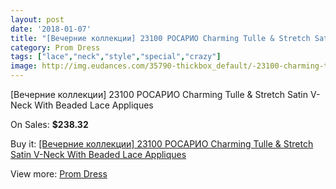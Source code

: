 ```yaml
---
layout: post
date: '2018-01-07'
title: "[Вечерние коллекции] 23100 РОСАРИО Charming Tulle & Stretch Satin V-Neck With Beaded Lace Appliques"
category: Prom Dress
tags: ["lace","neck","style","special","crazy"]
image: http://img.eudances.com/35790-thickbox_default/-23100-charming-tulle-stretch-satin-v-neck-with-beaded-lace-appliques.jpg
---
```

[Вечерние коллекции] 23100 РОСАРИО Charming Tulle & Stretch Satin V-Neck With Beaded Lace Appliques

On Sales: **$238.32**
<a href="https://www.eudances.com/en/prom-dress/10719--23100-charming-tulle-stretch-satin-v-neck-with-beaded-lace-appliques.html"><amp-img layout="responsive" width="600" height="600" src="//img.eudances.com/35790-thickbox_default/-23100-charming-tulle-stretch-satin-v-neck-with-beaded-lace-appliques.jpg" alt="[Вечерние коллекции] 23100 РОСАРИО Charming Tulle & Stretch Satin V-Neck With Beaded Lace Appliques 0" /></a>
<a href="https://www.eudances.com/en/prom-dress/10719--23100-charming-tulle-stretch-satin-v-neck-with-beaded-lace-appliques.html"><amp-img layout="responsive" width="600" height="600" src="//img.eudances.com/35800-thickbox_default/-23100-charming-tulle-stretch-satin-v-neck-with-beaded-lace-appliques.jpg" alt="[Вечерние коллекции] 23100 РОСАРИО Charming Tulle & Stretch Satin V-Neck With Beaded Lace Appliques 1" /></a>
<a href="https://www.eudances.com/en/prom-dress/10719--23100-charming-tulle-stretch-satin-v-neck-with-beaded-lace-appliques.html"><amp-img layout="responsive" width="600" height="600" src="//img.eudances.com/35799-thickbox_default/-23100-charming-tulle-stretch-satin-v-neck-with-beaded-lace-appliques.jpg" alt="[Вечерние коллекции] 23100 РОСАРИО Charming Tulle & Stretch Satin V-Neck With Beaded Lace Appliques 2" /></a>
<a href="https://www.eudances.com/en/prom-dress/10719--23100-charming-tulle-stretch-satin-v-neck-with-beaded-lace-appliques.html"><amp-img layout="responsive" width="600" height="600" src="//img.eudances.com/35798-thickbox_default/-23100-charming-tulle-stretch-satin-v-neck-with-beaded-lace-appliques.jpg" alt="[Вечерние коллекции] 23100 РОСАРИО Charming Tulle & Stretch Satin V-Neck With Beaded Lace Appliques 3" /></a>
<a href="https://www.eudances.com/en/prom-dress/10719--23100-charming-tulle-stretch-satin-v-neck-with-beaded-lace-appliques.html"><amp-img layout="responsive" width="600" height="600" src="//img.eudances.com/35797-thickbox_default/-23100-charming-tulle-stretch-satin-v-neck-with-beaded-lace-appliques.jpg" alt="[Вечерние коллекции] 23100 РОСАРИО Charming Tulle & Stretch Satin V-Neck With Beaded Lace Appliques 4" /></a>
<a href="https://www.eudances.com/en/prom-dress/10719--23100-charming-tulle-stretch-satin-v-neck-with-beaded-lace-appliques.html"><amp-img layout="responsive" width="600" height="600" src="//img.eudances.com/35796-thickbox_default/-23100-charming-tulle-stretch-satin-v-neck-with-beaded-lace-appliques.jpg" alt="[Вечерние коллекции] 23100 РОСАРИО Charming Tulle & Stretch Satin V-Neck With Beaded Lace Appliques 5" /></a>
<a href="https://www.eudances.com/en/prom-dress/10719--23100-charming-tulle-stretch-satin-v-neck-with-beaded-lace-appliques.html"><amp-img layout="responsive" width="600" height="600" src="//img.eudances.com/35795-thickbox_default/-23100-charming-tulle-stretch-satin-v-neck-with-beaded-lace-appliques.jpg" alt="[Вечерние коллекции] 23100 РОСАРИО Charming Tulle & Stretch Satin V-Neck With Beaded Lace Appliques 6" /></a>
<a href="https://www.eudances.com/en/prom-dress/10719--23100-charming-tulle-stretch-satin-v-neck-with-beaded-lace-appliques.html"><amp-img layout="responsive" width="600" height="600" src="//img.eudances.com/35794-thickbox_default/-23100-charming-tulle-stretch-satin-v-neck-with-beaded-lace-appliques.jpg" alt="[Вечерние коллекции] 23100 РОСАРИО Charming Tulle & Stretch Satin V-Neck With Beaded Lace Appliques 7" /></a>
<a href="https://www.eudances.com/en/prom-dress/10719--23100-charming-tulle-stretch-satin-v-neck-with-beaded-lace-appliques.html"><amp-img layout="responsive" width="600" height="600" src="//img.eudances.com/35793-thickbox_default/-23100-charming-tulle-stretch-satin-v-neck-with-beaded-lace-appliques.jpg" alt="[Вечерние коллекции] 23100 РОСАРИО Charming Tulle & Stretch Satin V-Neck With Beaded Lace Appliques 8" /></a>
<a href="https://www.eudances.com/en/prom-dress/10719--23100-charming-tulle-stretch-satin-v-neck-with-beaded-lace-appliques.html"><amp-img layout="responsive" width="600" height="600" src="//img.eudances.com/35792-thickbox_default/-23100-charming-tulle-stretch-satin-v-neck-with-beaded-lace-appliques.jpg" alt="[Вечерние коллекции] 23100 РОСАРИО Charming Tulle & Stretch Satin V-Neck With Beaded Lace Appliques 9" /></a>
<a href="https://www.eudances.com/en/prom-dress/10719--23100-charming-tulle-stretch-satin-v-neck-with-beaded-lace-appliques.html"><amp-img layout="responsive" width="600" height="600" src="//img.eudances.com/35791-thickbox_default/-23100-charming-tulle-stretch-satin-v-neck-with-beaded-lace-appliques.jpg" alt="[Вечерние коллекции] 23100 РОСАРИО Charming Tulle & Stretch Satin V-Neck With Beaded Lace Appliques 10" /></a>

Buy it: [[Вечерние коллекции] 23100 РОСАРИО Charming Tulle & Stretch Satin V-Neck With Beaded Lace Appliques](https://www.eudances.com/en/prom-dress/10719--23100-charming-tulle-stretch-satin-v-neck-with-beaded-lace-appliques.html "[Вечерние коллекции] 23100 РОСАРИО Charming Tulle & Stretch Satin V-Neck With Beaded Lace Appliques")

View more: [Prom Dress](https://www.eudances.com/en/165-prom-dress "Prom Dress")